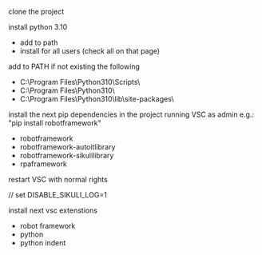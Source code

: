 clone the project

install python 3.10

-   add to path
-   install for all users (check all on that page)

add to PATH if not existing the following

-   C:\Program Files\Python310\Scripts\
-   C:\Program Files\Python310\
-   C:\Program Files\Python310\lib\site-packages\

install the next pip dependencies in the project running VSC as admin
e.g.: "pip install robotframework"

-   robotframework
-   robotframework-autoitlibrary
-   robotframework-sikulilibrary
-   rpaframework

restart VSC with normal rights

// set DISABLE_SIKULI_LOG=1

install next vsc extenstions

-   robot framework
-   python
-   python indent
